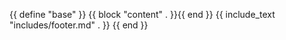 {{ define "base" }}
    {{ block "content" . }}{{ end }}
    {{ include_text "includes/footer.md" . }}
{{ end }}
